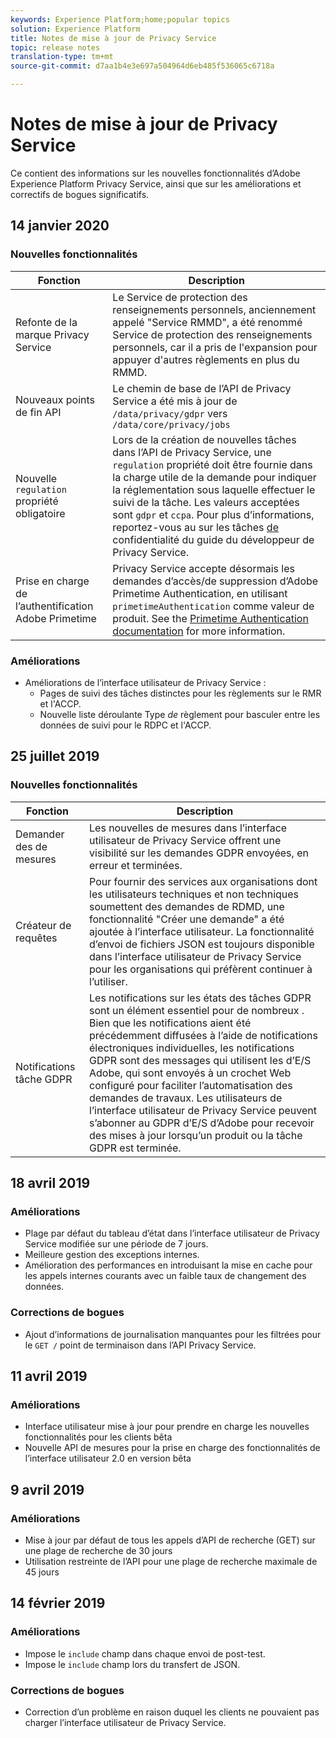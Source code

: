 ```yaml
---
keywords: Experience Platform;home;popular topics
solution: Experience Platform
title: Notes de mise à jour de Privacy Service
topic: release notes
translation-type: tm+mt
source-git-commit: d7aa1b4e3e697a504964d6eb485f536065c6718a

---
```



# Notes de mise à jour de Privacy Service

Ce contient des informations sur les nouvelles fonctionnalités d’Adobe Experience Platform Privacy Service, ainsi que sur les améliorations et correctifs de bogues significatifs.

## 14 janvier 2020

### Nouvelles fonctionnalités

| Fonction | Description |
--- | ---
| Refonte de la marque Privacy Service | Le Service de protection des renseignements personnels, anciennement appelé &quot;Service RMMD&quot;, a été renommé Service de protection des renseignements personnels, car il a pris de l&#39;expansion pour appuyer d&#39;autres règlements en plus du RMMD. |
| Nouveaux points de fin API | Le chemin de base de l’API de Privacy Service a été mis à jour de `/data/privacy/gdpr` vers `/data/core/privacy/jobs` |
| Nouvelle `regulation` propriété obligatoire | Lors de la création de nouvelles tâches dans l’API de Privacy Service, une `regulation` propriété doit être fournie dans la charge utile de la demande pour indiquer la réglementation sous laquelle effectuer le suivi de la tâche. Les valeurs acceptées sont `gdpr` et `ccpa`. Pour plus d’informations, reportez-vous au  sur les tâches [de](api/privacy-jobs.md) confidentialité du guide du développeur de Privacy Service. |
| Prise en charge de l’authentification Adobe Primetime | Privacy Service accepte désormais les demandes d’accès/de suppression d’Adobe Primetime Authentication, en utilisant `primetimeAuthentication` comme valeur de produit. See the [Primetime Authentication documentation](http://tve.helpdocsonline.com/how-to-make-a-privacy-request) for more information. |

### Améliorations

* Améliorations de l’interface utilisateur de Privacy Service :
   * Pages de suivi des tâches distinctes pour les règlements sur le RMR et l&#39;ACCP.
   * Nouvelle liste déroulante Type _de_ règlement pour basculer entre les données de suivi pour le RDPC et l&#39;ACCP.

## 25 juillet 2019

### Nouvelles fonctionnalités

| Fonction | Description |
--- | ---
| Demander des  de mesures | Les nouvelles  de mesures dans l’interface utilisateur de Privacy Service offrent une visibilité sur les demandes GDPR envoyées, en erreur et terminées. |
| Créateur de requêtes | Pour fournir des services aux organisations dont les utilisateurs techniques et non techniques soumettent des demandes de RDMD, une fonctionnalité &quot;Créer une demande&quot; a été ajoutée à l’interface utilisateur. La fonctionnalité d’envoi de fichiers JSON est toujours disponible dans l’interface utilisateur de Privacy Service pour les organisations qui préfèrent continuer à l’utiliser. |
| Notifications  tâche GDPR | Les notifications  sur les états des tâches GDPR sont un élément essentiel pour de nombreux . Bien que les notifications aient été précédemment diffusées à l’aide de notifications électroniques individuelles, les notifications  GDPR sont des messages qui utilisent les d’E/S Adobe, qui sont envoyés à un crochet Web configuré pour faciliter l’automatisation des demandes de travaux. Les utilisateurs de l’interface utilisateur de Privacy Service peuvent s’abonner au GDPR d’E/S d’Adobe pour recevoir des mises à jour lorsqu’un produit ou la tâche GDPR est terminée. |

## 18 avril 2019

### Améliorations

* Plage par défaut du tableau d’état dans l’interface utilisateur de Privacy Service modifiée sur une période de 7 jours.
* Meilleure gestion des exceptions internes.
* Amélioration des performances en introduisant la mise en cache pour les appels internes courants avec un faible taux de changement des données.

### Corrections de bogues

* Ajout d’informations de journalisation manquantes pour les  filtrées pour le `GET /` point de terminaison dans l’API Privacy Service.

## 11 avril 2019

### Améliorations

* Interface utilisateur mise à jour pour prendre en charge les nouvelles fonctionnalités pour les clients bêta
* Nouvelle API de mesures pour la prise en charge des fonctionnalités de l’interface utilisateur 2.0 en version bêta

## 9 avril 2019

### Améliorations

* Mise à jour par défaut de tous les appels d’API de recherche (GET) sur une plage de recherche de 30 jours
* Utilisation restreinte de l’API pour une plage de recherche maximale de 45 jours

## 14 février 2019

### Améliorations

* Impose le `include` champ dans chaque envoi de post-test.
* Impose le `include` champ lors du transfert de JSON.

### Corrections de bogues

* Correction d’un problème en raison duquel les clients ne pouvaient pas charger l’interface utilisateur de Privacy Service.